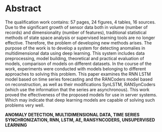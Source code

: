 # Abstract
The qualification work contains: 57 pages, 24 figures, 4 tables, 16 sources.
Due to the significant growth of sensor data both in volume (number of records) and dimensionality (number of features),
traditional statistical methods of state space analysis or supervised learning tools are no longer effective.
Therefore, the problem of developing new methods arises.
The purpose of the work is to develop a system for detecting anomalies in multidimensional data using deep learning.
This system includes data preprocessing, model building, theoretical and practical evaluation of models, comparison of models on different datasets.
In the course of the work, experiments were conducted with models belonging to different approaches to solving this problem.
This paper examines the RNN LSTM model based on time series forecasting and the RANCoders model based on reconstruction,
as well as their modifications SynLSTM, RANSynCoders (which use the information that the series are asynchronous).
This work proved the effectiveness of the proposed models for use in server systems. Which may indicate that deep learning
models are capable of solving such problems very well.

**ANOMALY DETECTION, MULTIDIMENSIONAL DATA, TIME SERIES SYNCHRONIZATION, RNN, LSTM, AE, RANSYNCODERS, UNSUPERVISED LEARNING**
